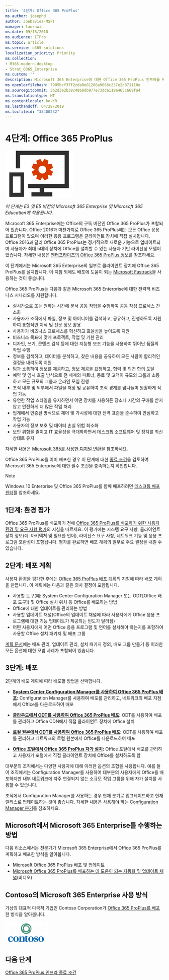 ```yaml
---
title: '4단계: Office 365 ProPlus'
ms.author: josephd
author: JoeDavies-MSFT
manager: laurawi
ms.date: 09/18/2018
ms.audience: ITPro
ms.topic: article
ms.service: o365-solutions
localization_priority: Priority
ms.collection:
- M365-modern-desktop
- Strat_O365_Enterprise
ms.custom: ''
description: Microsoft 365 Enterprise에 대한 Office 365 ProPlus 인프라를 배포하는 단계입니다.
ms.openlocfilehash: 7905bcf37f2cda0e81208a9666c257e2c871110e
ms.sourcegitcommit: 3b2d3e2b38c4860db977e73dda119a465c669fa4
ms.translationtype: HT
ms.contentlocale: ko-KR
ms.lasthandoff: 04/28/2019
ms.locfileid: "33400232"
---
```

# <a name="phase-4-office-365-proplus"></a>4단계: Office 365 ProPlus

![](./media/deploy-foundation-infrastructure/O365proplus_icon.png)

*이 단계는 E3 및 E5 버전의 Microsoft 365 Enterprise 및 Microsoft 365 Education에 적용됩니다.*

Microsoft 365 Enterprise에는 Office의 구독 버전인 Office 365 ProPlus가 포함되어 있습니다. Office 2016과 마찬가지로 Office 365 ProPlus에는 모든 Office 응용 프로그램이 있으며 이러한 응용 프로그램은 클라이언트 장치에 직접 설치됩니다. Office 2016과 달리 Office 365 ProPlus는 정기적으로 새로운 기능으로 업데이트되며 사용자가 최대 5대의 장치에 Office를 설치할 수 있는 사용자 기반 라이선싱 모델이 있습니다. 자세한 내용은 [엔터프라이즈의 Office 365 ProPlus 정보](https://docs.microsoft.com/deployoffice/about-office-365-proplus-in-the-enterprise)를 참조하세요.

이 단계에서는 Microsoft 365 Enterprise의 일부로 클라이언트 장치에 Office 365 ProPlus를 설치합니다. 이 지침 외에도 배포에 도움이 되는 [Microsoft Fastrack](https://fasttrack.microsoft.com/office)을 사용하는 것이 좋습니다. 

Office 365 ProPlus는 다음과 같은 Microsoft 365 Enterprise에 대한 전략적 비즈니스 시나리오를 지원합니다.

- 실시간으로 또는 원하는 시간에 문서 공동 작업을 수행하여 공동 작성 프로세스 간소화
- 사용자가 조직에서 파일, 정보 및 아이디어를 검색하고, 공유하고, 진행하도록 지원하여 통합적인 지식 및 전문 정보 활용
- 사용자가 비즈니스 프로세스를 혁신하고 효율성을 높이도록 지원
- 비즈니스 목표에 맞게 프로젝트, 작업 및 기한 관리
- 디자인, 쓰기, 콘텐츠 검색 등에 대한 지능형 보조 기능을 사용하여 뛰어난 품질의 작업 수행
- 정보를 검색하고, 데이터를 분석하고, 찾은 내용을 공유하여 모든 사람이 합리적인 결정을 내리도록 지원
- 팀과 소통하여 정보를 제공하고, 정보 제공을 요청하고, 협력 및 의견 합의 도달
- 예약 및 임시 호출 방식으로 전 세계의 파트너, 동료 및 고객이 규모의 그룹과 소통하고 모든 규모의 그룹과 온라인 모임 진행
- 조직 내부 및 외부에서 파일을 저장 및 공유하여 조직 경계를 넘나들며 원활하게 작업 가능
- 유연한 작업 스타일을 유지하면서 어떤 장치를 사용하든 장소나 시간의 구애를 받지 않고 안전하게 더 많은 작업 처리
- 업계에서 인증된 방식으로 제어 및 가시성에 대한 전역 표준을 준수하여 안심하고 작업 가능
- 사용자의 정보 보호 및 데이터 손실 위험 최소화
- 보안 위험을 줄이고 IT 효율성을 극대화하면서 데스크톱 소프트웨어 및 장치를 최신 상태로 유지

자세한 내용은 [Microsoft 365를 사용한 디지털 변환](http://transform.microsoft.com)을 참조하세요. 

Office 365 ProPlus를 이미 배포한 경우 이 단계에 대한 [종료 조건](office365proplus-exit-criteria.md)을 검토하여 Microsoft 365 Enterprise에 대한 필수 조건을 충족하는지 확인합니다.

>[!Note]
>Windows 10 Enterprise 및 Office 365 ProPlus를 함께 배포하려면 [데스크톱 배포 센터](desktop-deployment-center-home.md)를 참조하세요.
>

## <a name="step-1-assess-your-environment"></a>1단계: 환경 평가

Office 365 ProPlus를 배포하기 전에 [Office 365 ProPlus를 배포하기 위한 사용자 환경 및 요구 사항 평가](https://docs.microsoft.com/DeployOffice/assess-office-365-proplus)의 지침을 따르세요. 이 평가에는 시스템 요구 사항, 클라이언트 장치 정보(예: 아키텍처 및 필요한 언어), 라이선스 요구 사항, 네트워크 기능 및 응용 프로그램 호환성이 포함됩니다. 평가를 완료하면 배포 계획의 일부로 주요 결정을 내릴 수 있습니다.

## <a name="step-2-plan-your-deployment"></a>2단계: 배포 계획

사용자 환경을 평가한 후에는 [Office 365 ProPlus 배포 계획](https://docs.microsoft.com/DeployOffice/plan-office-365-proplus)의 지침에 따라 배포 계획을 만듭니다. 이 계획에는 다음과 같은 의사 결정이 포함됩니다. 

- 사용할 도구(예: System Center Configuration Manager 또는 ODT[Office 배포 도구]) 및 Office 설치 위치 등 Office를 배포하는 방법
- Office에 대한 업데이트를 관리하는 방법
- 사용할 업데이트 채널(Office의 업데이트 채널에 따라 사용자에게 Office 응용 프로그램에 대한 기능 업데이트가 제공되는 빈도가 달라짐)
- 어떤 사용자에게 어떤 Office 응용 프로그램 및 언어를 설치해야 하는지를 포함하여 사용할 Office 설치 패키지 및 배포 그룹

[계획 문서](https://docs.microsoft.com/DeployOffice/plan-office-365-proplus)에는 배포 관리, 업데이트 관리, 설치 패키지 정의, 배포 그룹 만들기 등 이러한 모든 옵션에 대한 모범 사례가 포함되어 있습니다. 

## <a name="step-3-deploy"></a>3단계: 배포

2단계의 배포 계획에 따라 배포할 방법을 선택합니다.

- **[System Center Configuration Manager를 사용하여 Office 365 ProPlus 배포](https://docs.microsoft.com/deployoffice/deploy-office-365-proplus-with-system-center-configuration-manager):** Configuration Manager를 사용하여 배포를 관리하고, 네트워크의 배포 지점에서 Office를 다운로드하여 배포

- **[클라우드에서 ODT를 사용하여 Office 365 ProPlus 배포](https://docs.microsoft.com/deployoffice/deploy-office-365-proplus-from-the-cloud):** ODT를 사용하여 배포를 관리하고 Office CDN에서 직접 클라이언트 장치에 Office 설치
 
- **[로컬 원본에서 ODT를 사용하여 Office 365 ProPlus 배포](https://docs.microsoft.com/deployoffice/deploy-office-365-proplus-from-a-local-source):** ODT를 사용하여 배포를 관리하고 네트워크의 로컬 원본에서 Office를 다운로드하여 배포 

- **[Office 포털에서 Office 365 ProPlus 자가 설치](https://support.office.com/article/Download-and-install-or-reinstall-Office-365-or-Office-2016-on-a-PC-or-Mac-4414EAAF-0478-48BE-9C42-23ADC4716658):** Office 포털에서 배포를 관리하고 사용자가 포털에서 직접 클라이언트 장치에 Office를 설치하도록 함

대부분의 조직에서는 다양한 사용자에 대해 이러한 옵션의 조합을 사용합니다. 예를 들어 조직에서는 Configuration Manager를 사용하여 대부분의 사용자에게 Office를 배포하지만 내부 네트워크에 자주 연결되지 않는 소규모 작업 그룹을 위해 자가 설치를 사용할 수 있습니다. 

조직에서 Configuration Manager를 사용하는 경우 현재 분기로 업그레이드하고 현재 릴리스로 업데이트하는 것이 좋습니다. 자세한 내용은 [사용해야 하는 Configuration Manager 분기](https://docs.microsoft.com/sccm/core/understand/which-branch-should-i-use)를 참조하세요.

## <a name="how-microsoft-does-microsoft-365-enterprise"></a>Microsoft에서 Microsoft 365 Enterprise를 수행하는 방법

다음 리소스에서는 전문가가 Microsoft 365 Enterprise에서 Office 365 ProPlus를 계획하고 배포한 방식을 알아봅니다.

- [Microsoft Office 365 ProPlus 배포 및 업데이트](https://www.microsoft.com/itshowcase/Article/Content/757/Deploying-and-updating-Microsoft-Office-365-ProPlus)
- [Microsoft Office 365 ProPlus를 배포하는 데 도움이 되는 자동화 및 업데이트 채널](https://www.microsoft.com/itshowcase/Article/Content/794/Automation-and-update-channels-help-deploy-Microsoft-Office-365-ProPlus)(비디오)

## <a name="how-contoso-did-microsoft-365-enterprise"></a>Contoso의 Microsoft 365 Enterprise 사용 방식

가상의 대표적 다국적 기업인 Contoso Corporation가 [Office 365 ProPlus를 배포](contoso-o365pp.md)한 방식을 알아봅니다.

![](./media/contoso-overview/contoso-icon.png)

## <a name="next-step"></a>다음 단계

[Office 365 ProPlus 인프라 종료 조건](office365proplus-exit-criteria.md)
